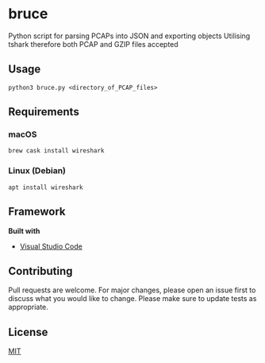 # bruce
Python script for parsing PCAPs into JSON and exporting objects
Utilising tshark therefore both PCAP and GZIP files accepted
<br>
## Usage
``` python3 bruce.py <directory_of_PCAP_files> ```
<br>
## Requirements
### macOS
``` brew cask install wireshark ```
### Linux (Debian)
``` apt install wireshark ```
<br>
## Framework
<b>Built with</b>
- [Visual Studio Code](https://code.visualstudio.com)<br>

## Contributing
Pull requests are welcome. For major changes, please open an issue first to discuss what you would like to change.
Please make sure to update tests as appropriate.
<br>
## License
[MIT](https://choosealicense.com/licenses/mit/)

